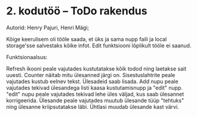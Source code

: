 # 2. kodutöö – ToDo rakendus

Autorid: Henry Pajuri, Henri Mägi;

Kõige keerulisem oli tööle saada, et üks ja sama nupp faili ja local storage'sse salvestaks kõike infot. Edit funktsiooni lõplikult tööle ei saanud.

Funktsionaalsus:

Refresh ikooni peale vajutades kustutatakse kõik todod ning laetakse sait uuesti.
Counter näitab mitu ülesanned järgi on.
Sisestuslahtrite peale vajutades kustub eelnev tekst.
Ülesadeid saab lisada.
Add nupu peale vajutades tekivad ülesandega listi kaasa kustutamisnupp ja "edit" nupp.
"edit" nupu peale vajutades tekivad lehe üles väljad, kus saab ülesannet korrigeerida.
Ülesande peale vajutades muutub ülesande tüüp "tehtuks" ning ülesanne kriipsutatakse läbi. Ühtlasi muudab ülesande kast värvi.


